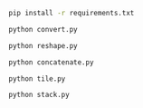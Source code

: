 

```bash
pip install -r requirements.txt
```

```bash
python convert.py
```

```bash
python reshape.py
```

```bash
python concatenate.py
```

```bash
python tile.py
```

```bash
python stack.py
```
